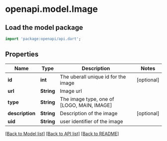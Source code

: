 # openapi.model.Image

## Load the model package
```dart
import 'package:openapi/api.dart';
```

## Properties
Name | Type | Description | Notes
------------ | ------------- | ------------- | -------------
**id** | **int** | The uberall unique id for the image | [optional] 
**url** | **String** | Image url | 
**type** | **String** | The image type, one of [LOGO, MAIN, IMAGE] | 
**description** | **String** | Description of the image | [optional] 
**uid** | **String** | user identifier of the image | 

[[Back to Model list]](../README.md#documentation-for-models) [[Back to API list]](../README.md#documentation-for-api-endpoints) [[Back to README]](../README.md)


